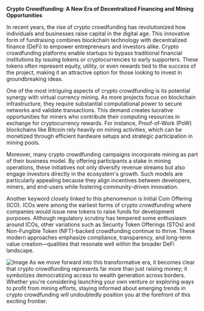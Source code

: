 **Crypto Crowdfunding: A New Era of Decentralized Financing and Mining Opportunities**

In recent years, the rise of crypto crowdfunding has revolutionized how individuals and businesses raise capital in the digital age. This innovative form of fundraising combines blockchain technology with decentralized finance (DeFi) to empower entrepreneurs and investors alike. Crypto crowdfunding platforms enable startups to bypass traditional financial institutions by issuing tokens or cryptocurrencies to early supporters. These tokens often represent equity, utility, or even rewards tied to the success of the project, making it an attractive option for those looking to invest in groundbreaking ideas.

One of the most intriguing aspects of crypto crowdfunding is its potential synergy with virtual currency mining. As more projects focus on blockchain infrastructure, they require substantial computational power to secure networks and validate transactions. This demand creates lucrative opportunities for miners who contribute their computing resources in exchange for cryptocurrency rewards. For instance, Proof-of-Work (PoW) blockchains like Bitcoin rely heavily on mining activities, which can be monetized through efficient hardware setups and strategic participation in mining pools.

Moreover, many crypto crowdfunding campaigns incorporate mining as part of their business model. By offering participants a stake in mining operations, these initiatives not only diversify revenue streams but also engage investors directly in the ecosystem's growth. Such models are particularly appealing because they align incentives between developers, miners, and end-users while fostering community-driven innovation.

Another keyword closely linked to this phenomenon is Initial Coin Offering (ICO). ICOs were among the earliest forms of crypto crowdfunding where companies would issue new tokens to raise funds for development purposes. Although regulatory scrutiny has tempered some enthusiasm around ICOs, other variations such as Security Token Offerings (STOs) and Non-Fungible Token (NFT)-backed crowdfunding continue to thrive. These modern approaches emphasize compliance, transparency, and long-term value creation—qualities that resonate well within the broader DeFi landscape.


![Image](https://github.com/user-attachments/assets/31692037-0104-4703-abd1-696b6a7dd41b)
As we move forward into this transformative era, it becomes clear that crypto crowdfunding represents far more than just raising money; it symbolizes democratizing access to wealth generation across borders. Whether you're considering launching your own venture or exploring ways to profit from mining efforts, staying informed about emerging trends in crypto crowdfunding will undoubtedly position you at the forefront of this exciting frontier.